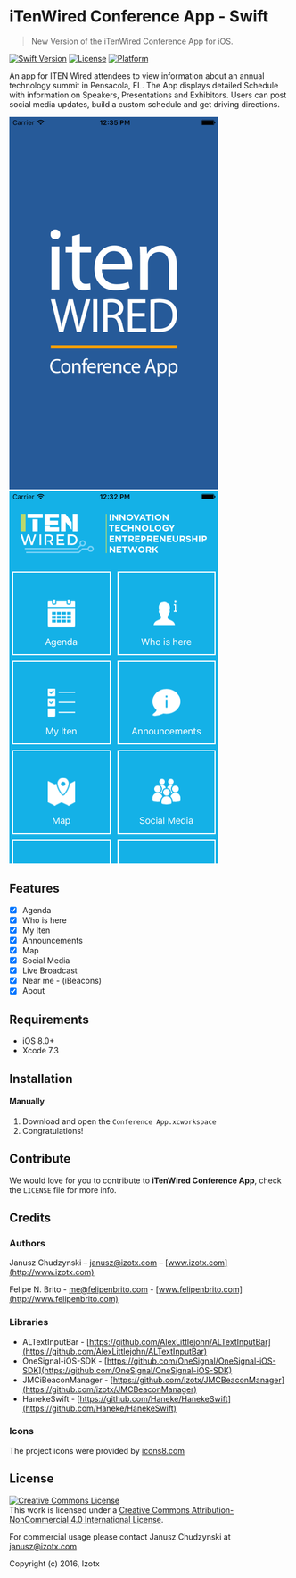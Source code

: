 # iTenWired Conference App - Swift
> New Version of the iTenWired Conference App for iOS.

[![Swift Version][swift-image]][swift-url]
[![License][license-image]][license-url]
[![Platform](https://img.shields.io/cocoapods/p/LFAlertController.svg?style=flat)](http://cocoapods.org/pods/LFAlertController)

An app for ITEN Wired attendees to view information about an annual technology summit in Pensacola, FL. The App displays detailed Schedule with information on Speakers, Presentations and Exhibitors. Users can post social media updates, build a custom schedule and get driving directions.


![](itenwired2.png)
![](itenwired.png)

## Features

- [x] Agenda
- [x] Who is here
- [x] My Iten
- [x] Announcements
- [x] Map
- [x] Social Media
- [x] Live Broadcast
- [x] Near me - (iBeacons)
- [x] About

## Requirements

- iOS 8.0+
- Xcode 7.3

## Installation

#### Manually
1. Download and open the ```Conference App.xcworkspace```  
2. Congratulations!  



## Contribute

We would love for you to contribute to **iTenWired Conference App**, check the ``LICENSE`` file for more info.

## Credits

### Authors

Janusz Chudzynski –  janusz@izotx.com – [www.izotx.com](http://www.izotx.com)

Felipe N. Brito - me@felipenbrito.com - [www.felipenbrito.com](http://www.felipenbrito.com)

### Libraries

* ALTextInputBar - [https://github.com/AlexLittlejohn/ALTextInputBar](https://github.com/AlexLittlejohn/ALTextInputBar)
* OneSignal-iOS-SDK - [https://github.com/OneSignal/OneSignal-iOS-SDK](https://github.com/OneSignal/OneSignal-iOS-SDK)
* JMCiBeaconManager - [https://github.com/izotx/JMCBeaconManager](https://github.com/izotx/JMCBeaconManager)
* HanekeSwift - [https://github.com/Haneke/HanekeSwift](https://github.com/Haneke/HanekeSwift)

### Icons

The project icons were provided by [icons8.com](https://icons8.com)

## License

<a rel="license" href="http://creativecommons.org/licenses/by-nc/4.0/"><img alt="Creative Commons License" style="border-width:0" src="https://i.creativecommons.org/l/by-nc/4.0/88x31.png" /></a><br />This work is licensed under a <a rel="license" href="http://creativecommons.org/licenses/by-nc/4.0/">Creative Commons Attribution-NonCommercial 4.0 International License</a>.

For commercial usage please contact Janusz Chudzynski at janusz@izotx.com

Copyright (c) 2016, Izotx


[swift-image]:https://img.shields.io/badge/swift-2.0-orange.svg
[swift-url]: https://swift.org/
[license-image]: https://img.shields.io/badge/LICENSE-CC%20BY--NC%204.0-blue.svg
[license-url]: http://creativecommons.org/licenses/by-nc/4.0/"

